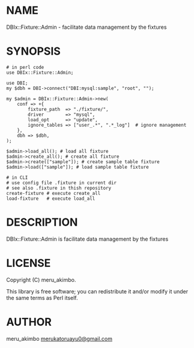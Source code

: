 # NAME

DBIx::Fixture::Admin - facilitate data management by the fixtures

# SYNOPSIS

    # in perl code
    use DBIx::Fixture::Admin;

    use DBI;
    my $dbh = DBI->connect("DBI:mysql:sample", "root", "");

    my $admin = DBIx::Fixture::Admin->new(
        conf => +{
            fixture_path  => "./fixture/",
            driver        => "mysql",
            load_opt      => "update",
            ignore_tables => ["user_.*", ".*_log"]  # ignore management
        },
        dbh => $dbh,
    );

    $admin->load_all(); # load all fixture
    $admin->create_all(); # create all fixture
    $admin->create(["sample"]); # create sample table fixture
    $admin->load(["sample"]); # load sample table fixture

    # in CLI
    # use config file .fixture in current dir
    # see also .fixture in thish repository
    create-fixture # execute create_all
    load-fixture   # execute load_all

# DESCRIPTION

DBIx::Fixture::Admin is facilitate data management by the fixtures

# LICENSE

Copyright (C) meru\_akimbo.

This library is free software; you can redistribute it and/or modify
it under the same terms as Perl itself.

# AUTHOR

meru\_akimbo <merukatoruayu0@gmail.com>
